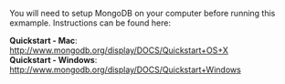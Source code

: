 
You will need to setup MongoDB on your computer before running this exmample.  Instructions can be found here:

**Quickstart - Mac**: http://www.mongodb.org/display/DOCS/Quickstart+OS+X   
**Quickstart - Windows**: http://www.mongodb.org/display/DOCS/Quickstart+Windows